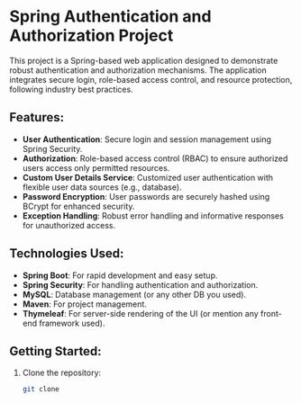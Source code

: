 # Spring Authentication and Authorization Project

This project is a Spring-based web application designed to demonstrate robust authentication and authorization mechanisms. The application integrates secure login, role-based access control, and resource protection, following industry best practices.

## Features:
- **User Authentication**: Secure login and session management using Spring Security.
- **Authorization**: Role-based access control (RBAC) to ensure authorized users access only permitted resources.
- **Custom User Details Service**: Customized user authentication with flexible user data sources (e.g., database).
- **Password Encryption**: User passwords are securely hashed using BCrypt for enhanced security.
- **Exception Handling**: Robust error handling and informative responses for unauthorized access.

## Technologies Used:
- **Spring Boot**: For rapid development and easy setup.
- **Spring Security**: For handling authentication and authorization.
- **MySQL**: Database management (or any other DB you used).
- **Maven**: For project management.
- **Thymeleaf**: For server-side rendering of the UI (or mention any front-end framework used).

## Getting Started:
1. Clone the repository:
   ```bash
   git clone 
